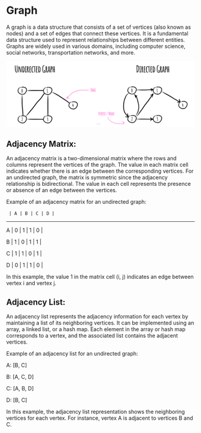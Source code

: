 # Graph

A graph is a data structure that consists of a set of vertices (also known as nodes) and a set of edges that connect these vertices. It is a fundamental data structure used to represent relationships between different entities. Graphs are widely used in various domains, including computer science, social networks, transportation networks, and more.


![Alt text](https://github.com/Danish9991/Data-structures-and-Algorithms-/blob/main/data-structure/graphs/images/graph.jpeg)

<h2>Adjacency Matrix: </h2>

An adjacency matrix is a two-dimensional matrix where the rows and columns represent the vertices of the graph. The value in each matrix cell indicates whether there is an edge between the corresponding vertices. For an undirected graph, the matrix is symmetric since the adjacency relationship is bidirectional. The value in each cell represents the presence or absence of an edge between the vertices.

Example of an adjacency matrix for an undirected graph:

     | A | B | C | D |
     
  ---------------------

  A  | 0 | 1 | 1 | 0 |

  B  | 1 | 0 | 1 | 1 |

  C  | 1 | 1 | 0 | 1 |

  D  | 0 | 1 | 1 | 0 |

In this example, the value 1 in the matrix cell (i, j) indicates an edge between vertex i and vertex j.

<h2>Adjacency List:</h2>

An adjacency list represents the adjacency information for each vertex by maintaining a list of its neighboring vertices. It can be implemented using an array, a linked list, or a hash map. Each element in the array or hash map corresponds to a vertex, and the associated list contains the adjacent vertices.

Example of an adjacency list for an undirected graph:

A: [B, C]

B: [A, C, D]

C: [A, B, D]

D: [B, C]

In this example, the adjacency list representation shows the neighboring vertices for each vertex. For instance, vertex A is adjacent to vertices B and C.
